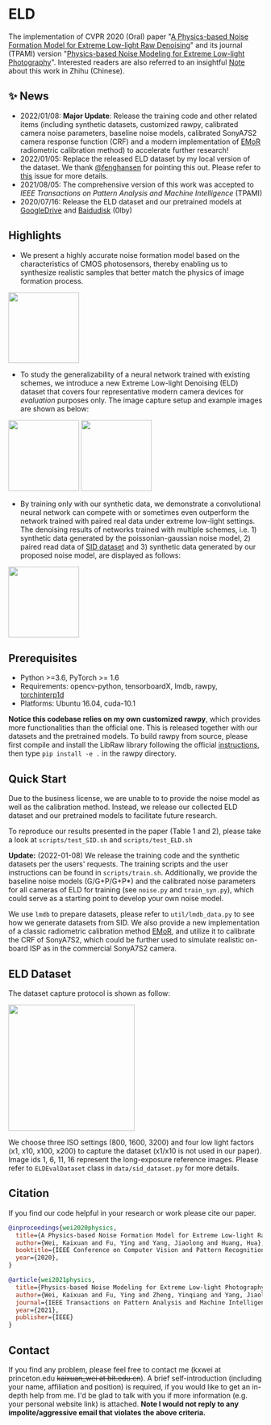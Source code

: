 # ELD

The implementation of CVPR 2020 (Oral) paper "[A Physics-based Noise Formation Model for Extreme Low-light Raw Denoising](https://openaccess.thecvf.com/content_CVPR_2020/papers/Wei_A_Physics-Based_Noise_Formation_Model_for_Extreme_Low-Light_Raw_Denoising_CVPR_2020_paper.pdf)" and its journal (TPAMI) version "[Physics-based Noise Modeling for Extreme Low-light Photography](https://arxiv.org/abs/2108.02158)".
Interested readers are also referred to an insightful [Note](https://zhuanlan.zhihu.com/p/356933763) about this work in Zhihu (Chinese). 


## :sparkles: News
* 2022/01/08: **Major Update**: Release the training code and other related items (including synthetic datasets, customized rawpy, calibrated camera noise parameters, baseline noise models, calibrated SonyA7S2 camera response function (CRF) and a modern implementation of [EMoR](https://ieeexplore.ieee.org/document/1323796) radiometric calibration method) to accelerate further research!
* 2022/01/05: Replace the released ELD dataset by my local version of the dataset. We thank [@fenghansen](https://github.com/fenghansen) for pointing this out. Please refer to [this](https://github.com/Vandermode/ELD/issues/21) issue for more details. 
* 2021/08/05: The comprehensive version of this work was accepted to *IEEE Transactions on Pattern Analysis and Machine Intelligence* (TPAMI)
* 2020/07/16: Release the ELD dataset and our pretrained models at [GoogleDrive](https://drive.google.com/drive/folders/1CT2Ny9W9ArdSQaHNxC5hGwav9lZHoqJa?usp=sharing) and [Baidudisk](https://pan.baidu.com/s/11ksugpPH5uyDL-Z6S71Q5g ) (0lby)



## Highlights

* We present a highly accurate noise formation model based on the characteristics of CMOS photosensors, thereby enabling us to synthesize realistic samples that better match the physics of image formation process. 

<img src="imgs/pipeline.png" height="140px"/> 

* To study the generalizability of a neural network trained with existing schemes, we introduce a new Extreme Low-light Denoising (ELD) dataset that covers four representative modern camera devices for *evaluation* purposes only. The image capture setup and example images are shown as below:

<img src="imgs/capture_setup.jpg" height="140px"/> <img src="imgs/example_images.png" height="140px"/> 


* By training only with our synthetic data, we demonstrate a convolutional neural network can compete with or sometimes even outperform the network trained with paired real data under extreme low-light settings. The denoising results of networks trained with multiple schemes, i.e. 1) synthetic data generated by the poissonian-gaussian noise model, 2) paired read data of [SID dataset](https://github.com/cchen156/Learning-to-See-in-the-Dark) and 3) synthetic data generated by our proposed noise model, are displayed as follows:

<img src="imgs/results.png" height="140px"/> 


## Prerequisites
* Python >=3.6, PyTorch >= 1.6
* Requirements: opencv-python, tensorboardX, lmdb, rawpy, [torchinterp1d](https://github.com/aliutkus/torchinterp1d)
* Platforms: Ubuntu 16.04, cuda-10.1

**Notice this codebase relies on my own customized rawpy**, which provides more functionalities than the official one. 
This is released together with our datasets and the pretrained models. 
To build rawpy from source, please first compile and install the LibRaw library following the official [instructions](https://www.libraw.org/docs/Install-LibRaw-eng.html), then type ```pip install -e .``` in the rawpy directory. 

## Quick Start
Due to the business license, we are unable to to provide the noise model as well as the calibration method. 
Instead, we release our collected ELD dataset and our pretrained models to facilitate future research.

To reproduce our results presented in the paper (Table 1 and 2), please take a look at ```scripts/test_SID.sh``` and ```scripts/test_ELD.sh``` 

**Update:** (2022-01-08) We release the training code and the synthetic datasets per the users' requests. The training scripts and the user instructions can be found in ```scripts/train.sh```. Additionally, we provide the baseline noise models (G/G+P/G+P*) and the calibrated noise parameters for all cameras of ELD for training (see ```noise.py``` and ```train_syn.py```), which could serve as a starting point to develop your own noise model. 

We use ```lmdb``` to prepare datasets, please refer to ```util/lmdb_data.py``` to see how we generate datasets from SID. 
We also provide a new implementation of a classic radiometric calibration method [EMoR](https://ieeexplore.ieee.org/document/1323796), and utilize it to calibrate the CRF of SonyA7S2, which could be further used to simulate realistic on-board ISP as in the commercial SonyA7S2 camera.

## ELD Dataset
The dataset capture protocol is shown as follow:

 <img src="imgs/dataset.png" height="250px"/> 

We choose three ISO settings (800, 1600, 3200) and four low light factors (x1, x10, x100, x200) to capture the dataset (x1/x10 is not used in our paper). Image ids 1, 6, 11, 16 represent the long-exposure reference images. Please refer to ```ELDEvalDataset``` class in ```data/sid_dataset.py``` for more details. 

## Citation

If you find our code helpful in your research or work please cite our paper.

```bibtex
@inproceedings{wei2020physics,
  title={A Physics-based Noise Formation Model for Extreme Low-light Raw Denoising},
  author={Wei, Kaixuan and Fu, Ying and Yang, Jiaolong and Huang, Hua},
  booktitle={IEEE Conference on Computer Vision and Pattern Recognition},
  year={2020},
}

@article{wei2021physics,
  title={Physics-based Noise Modeling for Extreme Low-light Photography},
  author={Wei, Kaixuan and Fu, Ying and Zheng, Yinqiang and Yang, Jiaolong},
  journal={IEEE Transactions on Pattern Analysis and Machine Intelligence},
  year={2021},
  publisher={IEEE}
}
```

## Contact
If you find any problem, please feel free to contact me (kxwei at princeton.edu ~~kaixuan_wei at bit.edu.cn~~).
A brief self-introduction (including your name, affiliation and position) is required, if you would like to get an in-depth help from me. 
I'd be glad to talk with you if more information (e.g. your personal website link) is attached. 
**Note I would not reply to any impolite/aggressive email that violates the above criteria.**
